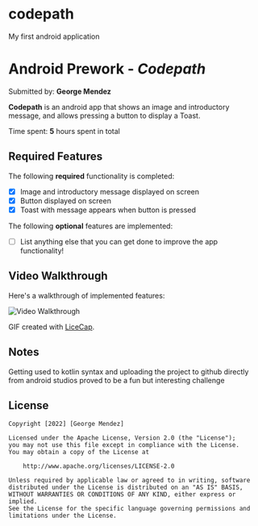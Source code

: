 # codepath
My first android application
# Android Prework - *Codepath*

Submitted by: **George Mendez**

**Codepath** is an android app that shows an image and introductory message, and allows pressing a button to display a Toast. 

Time spent: **5** hours spent in total

## Required Features

The following **required** functionality is completed:

* [x] Image and introductory message displayed on screen
* [x] Button displayed on screen
* [x] Toast with message appears when button is pressed 

The following **optional** features are implemented:

* [ ] List anything else that you can get done to improve the app functionality!

## Video Walkthrough

Here's a walkthrough of implemented features:

<img src="https://imgur.com/JKNqZ70" title='Video Walkthrough' width='' alt='Video Walkthrough' />

GIF created with [LiceCap](http://www.cockos.com/licecap/).

## Notes

Getting used to kotlin syntax and uploading the project to github directly from android studios proved to be a fun but interesting challenge

## License

    Copyright [2022] [George Mendez]

    Licensed under the Apache License, Version 2.0 (the "License");
    you may not use this file except in compliance with the License.
    You may obtain a copy of the License at

        http://www.apache.org/licenses/LICENSE-2.0

    Unless required by applicable law or agreed to in writing, software
    distributed under the License is distributed on an "AS IS" BASIS,
    WITHOUT WARRANTIES OR CONDITIONS OF ANY KIND, either express or implied.
    See the License for the specific language governing permissions and
    limitations under the License.

